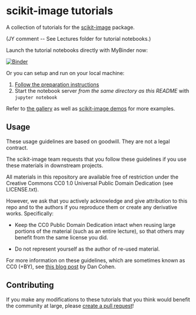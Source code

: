 scikit-image tutorials
======================

A collection of tutorials for the [scikit-image](http://skimage.org) package.  

(JY comment -- See Lectures folder for tutorial notebooks.)

Launch the tutorial notebooks directly with MyBinder now:

[![Binder](https://mybinder.org/badge.svg)](https://mybinder.org/v2/gh/scikit-image/skimage-tutorials/main?filepath=index.ipynb)

Or you can setup and run on your local machine:
1. [Follow the preparation instructions](preparation.md)
2. Start the notebook server *from the same directory as this README*
   with `jupyter notebook`

Refer to [the gallery](http://scikit-image.org/docs/dev/auto_examples/) as
well as [scikit-image demos](https://github.com/scikit-image/skimage-demos)
for more examples.

Usage
-----

These usage guidelines are based on goodwill. They are not a legal contract.

The scikit-image team requests that you follow these guidelines if you use
these materials in downstream projects.

All materials in this repository are available free of restriction
under the Creative Commons CC0 1.0 Universal Public Domain Dedication
(see LICENSE.txt).

However, we ask that you actively acknowledge and give
attribution to this repo and to the authors if you reproduce them or create any
derivative works.  Specifically:

 * Keep the CC0 Public Domain Dedication intact when reusing large
   portions of the material (such as an entire lecture), so that
   others may benefit from the same license you did.

 * Do not represent yourself as the author of re-used material.

For more information on these guidelines, which are sometimes known as
CC0 (+BY), see [this blog post](http://www.dancohen.org/2013/11/26/cc0-by/) by
Dan Cohen.

Contributing
------------

If you make any modifications to these tutorials that you think would benefit
the community at large, please
[create a pull request](http://scikit-image.org/docs/dev/contribute.html)!
